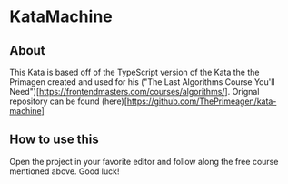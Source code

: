 # KataMachine

## About

This Kata is based off of the TypeScript version of the Kata the the Primagen created and used for his ("The Last Algorithms Course You'll Need")[https://frontendmasters.com/courses/algorithms/]. Orignal repository can be found (here)[https://github.com/ThePrimeagen/kata-machine]

## How to use this

Open the project in your favorite editor and follow along the free course mentioned above. Good luck!
